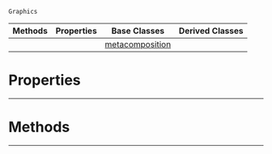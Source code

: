  `Graphics`

|Methods|Properties|Base Classes|Derived Classes|
|---|---|---|---|
| | |[metacomposition](https://github.com/ZilchEngine/ZilchDocs/blob/master/code_reference/class_reference/metacomposition.markdown)| |


 #  Properties


---  
 #  Methods


---  
 

 
